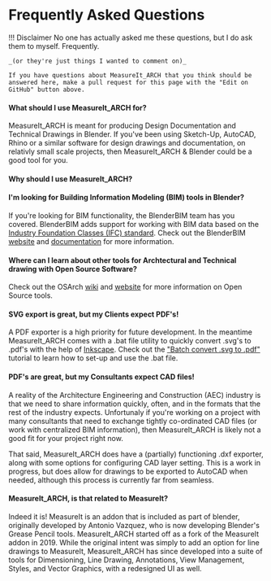 # Frequently Asked Questions

!!! Disclaimer
    No one has actually asked me these questions, but I do ask them to myself. Frequently. 
    
    _(or they're just things I wanted to comment on)_

    If you have questions about MeasureIt_ARCH that you think should be answered here, make a pull request for this page with the "Edit on GitHub" button above.

#### What should I use MeasureIt_ARCH for?
MeasureIt_ARCH is meant for producing Design Documentation and Technical Drawings in Blender. If you've been using Sketch-Up, AutoCAD, Rhino or a similar software for design drawings and documentation, on relativly small scale projects, then MeasureIt_ARCH & Blender could be a good tool for you.

#### Why should I use MeasureIt_ARCH?




#### I'm looking for Building Information Modeling (BIM) tools in Blender?

If you're looking for BIM functionality, the BlenderBIM team has you covered. BlenderBIM adds support for working with BIM data based on the [Industry Foundation Classes (IFC) standard](https://www.buildingsmart.org/standards/bsi-standards/industry-foundation-classes/). Check out the BlenderBIM [website](https://blenderbim.org/) and [documentation](https://blenderbim.org/docs/) for more information.


#### Where can I learn about other tools for Archtectural and Technical drawing with Open Source Software?

Check out the OSArch [wiki](https://wiki.osarch.org/index.php?title=AEC_Free_Software_directory) and [website](https://osarch.org/) for more information on Open Source tools.

#### SVG export is great, but my Clients expect PDF's!

A PDF exporter is a high priority for future development. In the meantime MeasureIt_ARCH comes with a .bat file utility to quickly convert .svg's to .pdf's with the help of [Inkscape](https://inkscape.org/). Check out the ["Batch convert .svg to .pdf"](..\tutorials\svg_to_pdf.md) tutorial to learn how to set-up and use the .bat file.

#### PDF's are great, but my Consultants expect CAD files!

A reality of the Architecture Engineering and Construction (AEC) industry is that we need to share information quickly, often, and in the formats that the rest of the industry expects. Unfortunaly if you're working on a project with many consultants that need to exchange tightly co-ordinated CAD files (or work with centralized BIM information), then MeasureIt_ARCH is likely not a good fit for your project right now.

That said, MeasureIt_ARCH does have a (partially) functioning .dxf exporter, along with some options for configuring CAD layer setting. This is a work in progress, but does allow for drawings to be exported to AutoCAD when needed, although this process is currently far from seamless.

#### MeasureIt_ARCH, is that related to MeasureIt?

Indeed it is! MeasureIt is an addon that is included as part of blender, originally developed by Antonio Vazquez, who is now developing Blender's Grease Pencil tools. MeasureIt_ARCH started off as a fork of the MeasureIt addon in 2019. While the original intent was simply to add an option for line drawings to MeasureIt, MeasureIt_ARCH has since developed into a suite of tools for Dimensioning, Line Drawing, Annotations, View Management, Styles, and Vector Graphics, with a redesigned UI as well.



